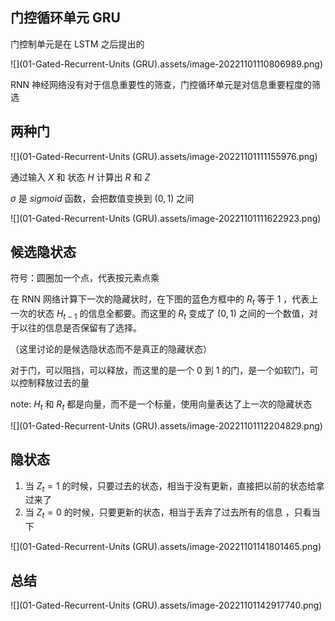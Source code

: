 ## 门控循环单元 GRU

门控制单元是在 LSTM 之后提出的

![](01-Gated-Recurrent-Units (GRU).assets/image-20221101110806989.png)

RNN 神经网络没有对于信息重要性的筛查，门控循环单元是对信息重要程度的筛选



## 两种门

![](01-Gated-Recurrent-Units (GRU).assets/image-20221101111155976.png)



通过输入 $X$ 和 状态 $H$ 计算出 $R$ 和 $Z$ 

$\sigma$ 是 $sigmoid$ 函数，会把数值变换到 $(0, 1)$ 之间

![](01-Gated-Recurrent-Units (GRU).assets/image-20221101111622923.png)



## 候选隐状态

符号：圆圈加一个点，代表按元素点乘

在 RNN 网络计算下一次的隐藏状时，在下图的蓝色方框中的 $R_t$ 等于 1 ，代表上一次的状态 $H_{t-1}$ 的信息全都要。而这里的 $R_t$ 变成了 $(0,1)$ 之间的一个数值，对于以往的信息是否保留有了选择。

（这里讨论的是候选隐状态而不是真正的隐藏状态）

对于门，可以阻挡，可以释放，而这里的是一个 0 到 1 的门，是一个如软门，可以控制释放过去的量

note: $H_t$ 和 $R_t$ 都是向量，而不是一个标量，使用向量表达了上一次的隐藏状态 

![](01-Gated-Recurrent-Units (GRU).assets/image-20221101112204829.png)



## 隐状态

1. 当 $Z_t=1$ 的时候，只要过去的状态，相当于没有更新，直接把以前的状态给拿过来了
2. 当 $Z_t = 0$ 的时候，只要更新的状态，相当于丢弃了过去所有的信息 ，只看当下

 

![](01-Gated-Recurrent-Units (GRU).assets/image-20221101141801465.png)



## 总结

![](01-Gated-Recurrent-Units (GRU).assets/image-20221101142917740.png)